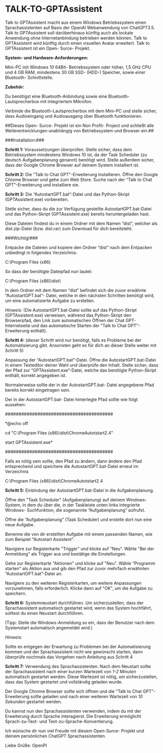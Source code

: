 # TALK-TO-GPTAssistent #

Talk to GPTAssistent macht aus einem Windows Betriebssystem einen Sprachassistenten auf Basis der OpenAI Webanwendung von ChatGPT3.5. 
Talk to GPTAssistent soll darüberhinaus künftig auch als lockale Anwendung ohne Internetanbindung betrieben werden können. 
Talk to GPTAssistent wird künftig durch einen visuellen Avatar erweitert. 
Talk to GPTAssistent ist ein Open- Surce- Projekt. 

**System- und Hardware-Anforderungen:** 

Mini-PC mit  Windows 10 64Bit- Betriebssystem oder höher, 1,5 GHz CPU und 4 GB RAM, mindestens 30 GB SSD- (HDD-) Speicher, sowie einer Bluetooth- Schnittstelle. 

**Zubehör:** 

Du benötigst eine Bluetooth-Anbindung sowie eine Bluetooth-Lautsprecherbox mit integriertem Mikrofon. 

Verbinde die Bluetooth-Lautsprecherbox mit dem Mini-PC und stelle sicher, dass Audioeingang und Audioausgang über Bluetooth funktionieren. 

##Dieses Open- Surce- Projekt ist ein Non Profit- Project und schließt alle Weiterentwicklungen unabhängig von Betriebssystem und Browser ein.##

###Installation:###  

**Schritt 1:** Voraussetzungen überprüfen. Stelle sicher, dass dein Betriebssystem mindestens Windows 10  ist, da der Task Scheduler (zu deutsch Aufgabenplanung genannt) benötigt wird. Stelle außerdem sicher, dass der Google Chrome Browser auf deinem System installiert ist. 

**Schritt 2:** Die "Talk to Chat GPT"-Erweiterung installieren. Öffne den Google Chrome Browser und gehe zum Web Store. Suche nach der "Talk to Chat GPT"-Erweiterung und installiere sie. 

**Schritt 3:** Die “AutostartGPT.bat”-Datei und das Python-Skript (GPTAssistent.exe) vorbereiten.  

Stelle sicher, dass du die zur Verfügung gestellte AutostartGPT.bat-Datei und das Python-Skript (GPTAssistent.exe) bereits heruntergeladen hast.   

Diese Dateien findest du in einem Ordner mit dem Namen “dist”, welcher als dist.zip-Datei (bzw. dist.rar) zum Download für dich bereitsteht.  

###Wichtig!###  

Entpacke die Dateien und kopiere den Ordner “dist” nach dem Entpacken unbedingt in folgendes Verzeichnis:  

C:\Program Files (x86) 

So dass der benötigte Dateipfad nun lautet:  

C:\Program Files (x86)\dist\ 

In dem Ordner mit dem Namen “dist” befindet sich die zuvor erwähnte “AutostartGPT.bat”- Datei, welche in den nächsten Schritten benötigt wird, um eine automatisierte Aufgabe zu erstellen.  

*Hinweis:* (Die AutostartGPT.bat-Datei sollte auf das Python-Skript (GPTAssistent.exe) verweisen, während das Python-Skript den Browserpfad, den Link zum automatischen Öffnen der Chat GPT-Internetseite und das automatische Starten der "Talk to Chat GPT"-Erweiterung enthält). 

**Schritt 4:** (dieser Schritt wird nur benötigt, falls es Probleme bei der Automatisierung gibt. Ansonsten geht es für dich an dieser Stelle weiter mit Schritt 5)  

Anpassung der “AutostartGPT.bat”-Datei. Öffne die AutostartGPT.bat-Datei in einem Texteditor deiner Wahl und überprüfe den Inhalt. Stelle sicher, dass der Pfad zur “GPTAssistent.exe”-Datei, welche das benötigte Python-Skript enthält, korrekt angegeben ist.  

Normalerweise sollte der in der AutostartGPT.bat- Datei angegebene Pfad bereits korrekt eingetragen sein.  

Der in der AutostartGPT.bat- Datei hinterlegte Pfad sollte wie folgt aussehen:  

######################################## 

*@echo off 

cd "C:\Program Files (x86)\dist\ChromeAutotstart2.4\" 

start GPTAssistent.exe* 

######################################## 

Falls es nötig sein sollte, den Pfad zu ändern, dann ändere den Pfad entsprechend und speichere die AutostartGPT.bat-Datei erneut im Verzeichnis  

C:\Program Files (x86)\dist\ChromeAutotstart2.4 

 

**Schritt 5:** Einbindung der AutostartGPT.bat-Datei in die Aufgabenplanung.  

Öffne den "Task Scheduler" (Aufgabenplanung) auf deinem Windows-System, in dem du über die, in der Taskleiste unten links integrierte Windows- Suchfunktion, die sogenannte “Aufgabenplanung” aufrufst.  

Öffne die “Aufgabenplanung” (Task Scheduler) und erstelle dort nun eine neue Aufgabe.   

Benenne die von dir erstellten Aufgabe mit einem passenden Namen, wie zum Beispiel "Autostart Assistent". 

Navigiere zur Registerkarte "Trigger" und klicke auf "Neu". Wähle "Bei der Anmeldung" als Trigger aus und bestätige die Einstellungen. 

Gehe zur Registerkarte "Aktionen" und klicke auf "Neu". Wähle "Programm starten" als Aktion aus und gib den Pfad zur zuvor mehrfach erwähnten “AutostartGPT.bat”-Datei an. 

Navigiere zu den weiteren Registerkarten, um weitere Anpassungen vorzunehmen, falls erforderlich. Klicke dann auf "OK", um die Aufgabe zu speichern. 

**Schritt 6:** Systemneustart durchführen. Um sicherzustellen, dass der Sprachassistent automatisch gestartet wird, wenn das System hochfährt, solltest du einen Neustart durchführen. 

(Tipp: Stelle die Windows-Anmeldung so ein, dass der Benutzer nach dem Systemstart automatisch angemeldet wird.) 

*Hinweis:*  

Sollte es entgegen der Erwartung zu Problemen bei der Automatisierung kommen und der Sprachassistent nicht wie gewünscht starten, dann überprüfe nochmals das Vorgehen nach Anleitung aus Schritt 4 

**Schritt 7:** Verwendung des Sprachassistenten. Nach dem Neustart sollte der Sprachassistent nach einer kurzen Wartezeit von *1-2 Minuten* automatisch gestartet werden. Diese Wartezeit ist nötig, um sicherzustellen, dass das System gestartet und vollständig geladen wurde. 

Der Google Chrome Browser sollte sich öffnen und die "Talk to Chat GPT"-Erweiterung sollte geladen und nach einer weiteren Wartezeit von *10 Sekunden* gestartet werden. 

Du kannst nun den Sprachassistenten verwenden, indem du mit der Erweiterung durch Sprache interagierst. Die Erweiterung ermöglicht Sprach-zu-Text- und Text-zu-Sprache-Konvertierung. 

Ich wünsche dir nun viel Freude mit diesem Open-Surce- Projekt und deinem persönlichen ChatGPT Sprachassistenten.  

 

 

Liebe Grüße:  OpenPI 
